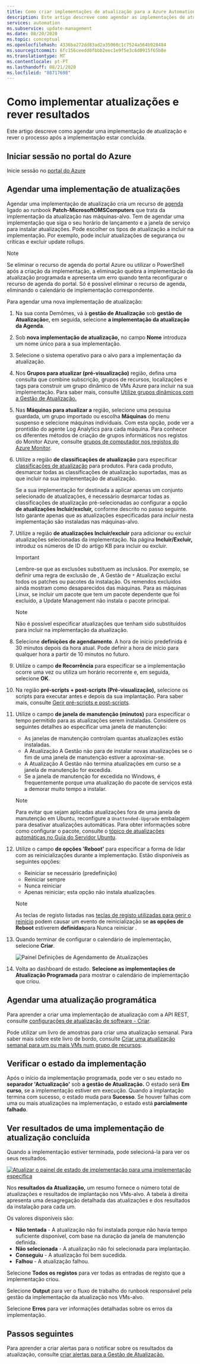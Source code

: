 ```yaml
---
title: Como criar implementações de atualização para a Azure Automation Update Management
description: Este artigo descreve como agendar as implementações de atualização e rever o seu estado.
services: automation
ms.subservice: update-management
ms.date: 08/20/2020
ms.topic: conceptual
ms.openlocfilehash: 4336ba272dd83ad2a35060c1c7524a564b928484
ms.sourcegitcommit: 6fc156ceedd0fbbb2eec1e9f5e3c6d0915f65b8e
ms.translationtype: MT
ms.contentlocale: pt-PT
ms.lasthandoff: 08/21/2020
ms.locfileid: "88717698"
---
```

# <a name="how-to-deploy-updates-and-review-results"></a>Como implementar atualizações e rever resultados

Este artigo descreve como agendar uma implementação de atualização e rever o processo após a implementação estar concluída.

## <a name="sign-in-to-the-azure-portal"></a>Iniciar sessão no portal do Azure

Inicie sessão no [portal do Azure](https://portal.azure.com)

## <a name="schedule-an-update-deployment"></a>Agendar uma implementação de atualizações

Agendar uma implementação de atualização cria um recurso de [agenda](../shared-resources/schedules.md) ligado ao runbook **Patch-MicrosoftOMSComputers** que trata da implementação da atualização nas máquinas-alvo. Tem de agendar uma implementação que siga o seu horário de lançamento e a janela de serviço para instalar atualizações. Pode escolher os tipos de atualização a incluir na implementação. Por exemplo, pode incluir atualizações de segurança ou críticas e excluir update rollups.

>[!NOTE]
>Se eliminar o recurso de agenda do portal Azure ou utilizar o PowerShell após a criação da implementação, a eliminação quebra a implementação da atualização programada e apresenta um erro quando tenta reconfigurar o recurso de agenda do portal. Só é possível eliminar o recurso de agenda, eliminando o calendário de implementação correspondente.  

Para agendar uma nova implementação de atualização:

1. Na sua conta Demômes, vá à **gestão de Atualização** sob **gestão de Atualização**e, em seguida, selecione **a implementação da atualização da Agenda**.

2. Sob **nova implementação de atualização,** no campo **Nome** introduza um nome único para a sua implementação.

3. Selecione o sistema operativo para o alvo para a implementação da atualização.

4. Nos **Grupos para atualizar (pré-visualização)** região, defina uma consulta que combine subscrição, grupos de recursos, localizações e tags para construir um grupo dinâmico de VMs Azure para incluir na sua implementação. Para saber mais, consulte [Utilize grupos dinâmicos com a Gestão de Atualização.](update-mgmt-groups.md)

5. Nas **Máquinas para atualizar a** região, selecione uma pesquisa guardada, um grupo importado ou escolha **Máquinas** do menu suspenso e selecione máquinas individuais. Com esta opção, pode ver a prontidão do agente Log Analytics para cada máquina. Para conhecer os diferentes métodos de criação de grupos informáticos nos registos do Monitor Azure, consulte [grupos de computador nos registos do Azure Monitor](../../azure-monitor/platform/computer-groups.md).

6. Utilize a região **de classificações de atualização** para especificar [classificações de atualização](update-mgmt-view-update-assessments.md#work-with-update-classifications) para produtos. Para cada produto, desmarcar todas as classificações de atualização suportadas, mas as que incluir na sua implementação de atualização.

    Se a sua implementação for destinada a aplicar apenas um conjunto selecionado de atualizações, é necessário desmarcar todas as classificações de atualização pré-selecionadas ao configurar a opção **de atualizações Incluir/excluir,** conforme descrito no passo seguinte. Isto garante apenas que as atualizações especificadas para *incluir* nesta implementação são instaladas nas máquinas-alvo.

7. Utilize a região **de atualizações Incluir/excluir** para adicionar ou excluir atualizações selecionadas da implementação. Na página **Incluir/Excluir,** introduz os números de ID do artigo KB para incluir ou excluir.

   > [!IMPORTANT]
   > Lembre-se que as exclusões substituem as inclusãos. Por exemplo, se definir uma regra de exclusão de , A Gestão de `*` Atualização exclui todos os patches ou pacotes da instalação. Os remendos excluídos ainda mostram como desaparecidos das máquinas. Para as máquinas Linux, se incluir um pacote que tem um pacote dependente que foi excluído, a Update Management não instala o pacote principal.

   > [!NOTE]
   > Não é possível especificar atualizações que tenham sido substituídos para incluir na implementação da atualização.

8. Selecione **definições de agendamento**. A hora de início predefinida é 30 minutos depois da hora atual. Pode definir a hora de início para qualquer hora a partir de 10 minutos no futuro.

9. Utilize o campo **de Recorrência** para especificar se a implementação ocorre uma vez ou utiliza um horário recorrente e, em seguida, selecione **OK**.

10. Na região **pré-scripts + post-scripts (Pré-visualização),** selecione os scripts para executar antes e depois da sua implantação. Para saber mais, consulte [Gerir pré-scripts e post-scripts](update-mgmt-pre-post-scripts.md).
    
11. Utilize o campo **de janela de manutenção (minutos)** para especificar o tempo permitido para as atualizações serem instaladas. Considere os seguintes detalhes ao especificar uma janela de manutenção:

    * As janelas de manutenção controlam quantas atualizações estão instaladas.
    * A Atualização A Gestão não para de instalar novas atualizações se o fim de uma janela de manutenção estiver a aproximar-se.
    * A Atualização A Gestão não termina atualizações em curso se a janela de manutenção for excedida.
    * Se a janela de manutenção for excedida no Windows, é frequentemente porque uma atualização do pacote de serviços está a demorar muito tempo a instalar.

    > [!NOTE]
    > Para evitar que sejam aplicadas atualizações fora de uma janela de manutenção em Ubuntu, reconfigure a `Unattended-Upgrade` embalagem para desativar atualizações automáticas. Para obter informações sobre como configurar o pacote, consulte o [tópico de atualizações automáticas no Guia do Servidor Ubuntu](https://help.ubuntu.com/lts/serverguide/automatic-updates.html).

12. Utilize o campo **de opções 'Reboot'** para especificar a forma de lidar com as reinicializações durante a implementação. Estão disponíveis as seguintes opções: 
    * Reiniciar se necessário (predefinição)
    * Reiniciar sempre
    * Nunca reiniciar
    * Apenas reiniciar; esta opção não instala atualizações

    > [!NOTE]
    > As teclas de registo listadas nas [teclas de registo utilizadas para gerir o reinício](/windows/deployment/update/waas-restart#registry-keys-used-to-manage-restart) podem causar um evento de reinicialização se **as opções de Reboot** estiverem **definidas**para Nunca reiniciar .

13. Quando terminar de configurar o calendário de implementação, selecione **Criar**.

    ![Painel Definições de Agendamento de Atualizações](./media/update-mgmt-deploy-updates/manageupdates-schedule-win.png)

14. Volta ao dashboard de estado. **Selecione as implementações de Atualização Programada** para mostrar o calendário de implementação que criou.

## <a name="schedule-an-update-deployment-programmatically"></a>Agendar uma atualização programática

Para aprender a criar uma implementação de atualização com a API REST, consulte [configurações de atualização de software - Criar](/rest/api/automation/softwareupdateconfigurations/create).

Pode utilizar um livro de amostras para criar uma atualização semanal. Para saber mais sobre este livro de bordo, consulte [Criar uma atualização semanal para um ou mais VMs num grupo de recursos](https://gallery.technet.microsoft.com/scriptcenter/Create-a-weekly-update-2ad359a1).

## <a name="check-deployment-status"></a>Verificar o estado da implementação

Após o início da implementação programada, pode ver o seu estado no **separador 'Actualização'** sob **a gestão de Atualização.** O estado será **Em curso**, se a implementação estiver em execução. Quando a implantação termina com sucesso, o estado muda para **Sucesso**. Se houver falhas com uma ou mais atualizações na implementação, o estado está **parcialmente falhado**.

## <a name="view-results-of-a-completed-update-deployment"></a>Ver resultados de uma implementação de atualização concluída

Quando a implementação estiver terminada, pode selecioná-la para ver os seus resultados.

[![Atualizar o painel de estado de implementação para uma implementação específica](./media/update-mgmt-deploy-updates/manageupdates-view-results.png)](./media/update-mgmt-deploy-updates/manageupdates-view-results-expanded.png#lightbox)

Nos **resultados da Atualização,** um resumo fornece o número total de atualizações e resultados de implantação nos VMs-alvo. A tabela à direita apresenta uma desagregação detalhada das atualizações e dos resultados da instalação para cada um.

Os valores disponíveis são:

* **Não tentada** - A atualização não foi instalada porque não havia tempo suficiente disponível, com base na duração da janela de manutenção definida.
* **Não selecionada** - A atualização não foi selecionada para implantação.
* **Conseguiu** - A atualização foi bem sucedida.
* **Falhou** - A atualização falhou.

Selecione **Todos os registos** para ver todas as entradas de registo que a implementação criou.

Selecione **Output** para ver o fluxo de trabalho do runbook responsável pela gestão da implementação da atualização nos VMs-alvo.

Selecione **Erros** para ver informações detalhadas sobre os erros da implementação.

## <a name="next-steps"></a>Passos seguintes

Para aprender a criar alertas para o notificar sobre os resultados da atualização, consulte [criar alertas para a Gestão de Atualização.](update-mgmt-configure-alerts.md)